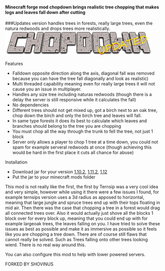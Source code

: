 #### Minecraft forge mod chopdown brings realistic tree chopping that makes logs and leaves fall down after cutting
###Updates version handles trees in forests, really large trees, even the natura redwoods and drops trees more realistically.
![](logo.png)

Features
+ Falldown opposite direction along the axis, diagonal fall was removed because you can have the tree fall diagonally and look as realistic)
+ Multi threaded capability meaning even for really large trees it will not cause you an issue in multiplayer.
+ Handles any size tree including naturas redwoods (though there is a delay the server is still responsive while it calculates the fall)
+ No dependencies
+ Different trees should not get mixed up, got a birch next to an oak tree, chop down the birch and only the birch tree and leaves will fall.
+ In same type forests it does its best to calculate which leaves and branches should belong to the tree you are chopping
+ You must chop all the way through the trunk to fell the tree, not just 1 block
+ Server only allows a player to chop 1 tree at a time down, you could not spam for example serveral redwoods at once (though achieving this would be hard in the first place it cuts all chance for abuse)

Installation
+ Download jar for your version
[1.10.2](builds/1.10.2/bin/chopdown-1.0.2-1.10.2.jar?raw=true), 
[1.11.2](builds/1.11.2/bin/chopdown-1.0.2-1.11.2.jar?raw=true),
[1.12](builds/1.12/bin/chopdown-1.0.2-1.12.jar?raw=true)
+ Put the jar to your minecraft mods folder

This mod is not really like the first, the first by Ternsip was a very cool idea and very simple, however while using it there were a few issues I found, for example ternsips version uses a 3d radius as apposed to horizontal, meaning that large jungle and spruce trees end up with their tops floating in mid air.
Then there was the case that chopping a tree in a forest would drag all connected trees over.
Also it would actually just shove all the blocks 1 block over  for every block up, meaning that you could end up with for example largeoak trees, the leaves falling on you.
I have tried to solve these issues as best as possible and make it as immersive as possible so it feels like you are chopping a tree down.
There are of course still flaws that cannot really be solved. Such as Trees falling onto other trees looking wierd. There is no real way around this.

You can also configure this mod to help with lower powered servers.

FORKED BY SHOVINUS

